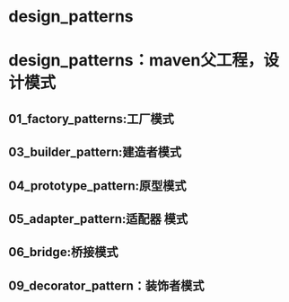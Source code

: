 # design_patterns



# design_patterns：maven父工程，设计模式



## 	01_factory_patterns:工厂模式

## 	03_builder_pattern:建造者模式

## 	04_prototype_pattern:原型模式

## 	05_adapter_pattern:适配器 模式

## 	06_bridge:桥接模式

## 	09_decorator_pattern：装饰者模式



